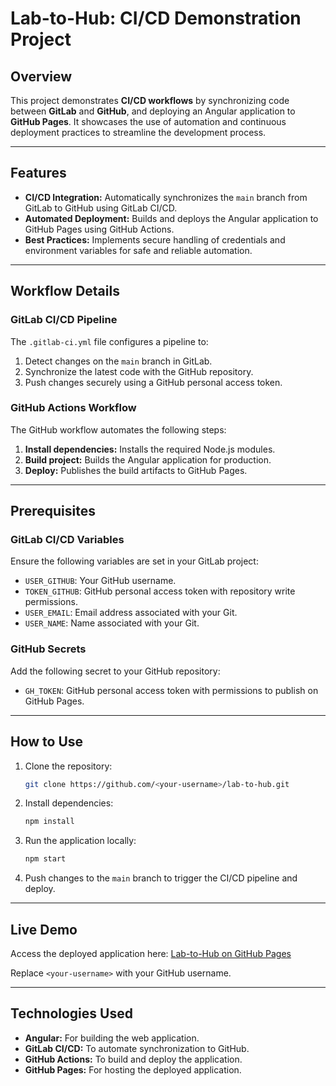 # Lab-to-Hub: CI/CD Demonstration Project

## Overview
This project demonstrates **CI/CD workflows** by synchronizing code between **GitLab** and **GitHub**, and deploying an Angular application to **GitHub Pages**. It showcases the use of automation and continuous deployment practices to streamline the development process.

---

## Features

- **CI/CD Integration:** Automatically synchronizes the `main` branch from GitLab to GitHub using GitLab CI/CD.
- **Automated Deployment:** Builds and deploys the Angular application to GitHub Pages using GitHub Actions.
- **Best Practices:** Implements secure handling of credentials and environment variables for safe and reliable automation.

---

## Workflow Details

### GitLab CI/CD Pipeline

The `.gitlab-ci.yml` file configures a pipeline to:
1. Detect changes on the `main` branch in GitLab.
2. Synchronize the latest code with the GitHub repository.
3. Push changes securely using a GitHub personal access token.

### GitHub Actions Workflow

The GitHub workflow automates the following steps:
1. **Install dependencies:** Installs the required Node.js modules.
2. **Build project:** Builds the Angular application for production.
3. **Deploy:** Publishes the build artifacts to GitHub Pages.

---

## Prerequisites

### GitLab CI/CD Variables
Ensure the following variables are set in your GitLab project:
- `USER_GITHUB`: Your GitHub username.
- `TOKEN_GITHUB`: GitHub personal access token with repository write permissions.
- `USER_EMAIL`: Email address associated with your Git.
- `USER_NAME`: Name associated with your Git.

### GitHub Secrets
Add the following secret to your GitHub repository:
- `GH_TOKEN`: GitHub personal access token with permissions to publish on GitHub Pages.

---

## How to Use

1. Clone the repository:
   ```bash
   git clone https://github.com/<your-username>/lab-to-hub.git
   ```

2. Install dependencies:
   ```bash
   npm install
   ```

3. Run the application locally:
   ```bash
   npm start
   ```

4. Push changes to the `main` branch to trigger the CI/CD pipeline and deploy.

---

## Live Demo

Access the deployed application here: [Lab-to-Hub on GitHub Pages](https://marcelomorg.github.io/lab-to-hub/)

Replace `<your-username>` with your GitHub username.

---

## Technologies Used

- **Angular:** For building the web application.
- **GitLab CI/CD:** To automate synchronization to GitHub.
- **GitHub Actions:** To build and deploy the application.
- **GitHub Pages:** For hosting the deployed application.


